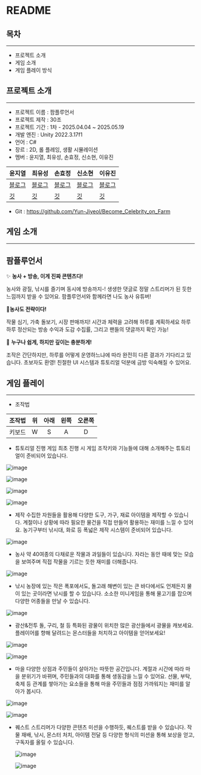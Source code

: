 # README

## 목차

---

- 프로젝트 소개
- 게임 소개
- 게임 플레이 방식

## 프로젝트 소개

---

- 프로젝트 이름 : 팜플루언서
- 프로젝트 제작 : 30조
- 프로젝트 기간 : 1차 - 2025.04.04 ~ 2025.05.19
- 개발 엔진 : Unity 2022.3.17f1
- 언어 : C#
- 장르 :  2D, 롤 플레잉, 생활 시뮬레이션
- 멤버 : 윤지열, 최유성, 손효정, 신소현, 이유진

| 윤지열 | 최유성 | 손효정 | 신소현 | 이유진 |
| --- | --- | --- | --- | --- |
| [블로그](https://velog.io/@yunssi/posts) | [블로그](https://sin-dev200.tistory.com/) | [블로그](https://fociend.tistory.com/) | [블로그](https://velog.io/@slj506/posts) | [블로그](https://velog.io/@yjyj713/posts) |
| [깃](https://github.com/Yun-Jiyeol) | [깃](https://github.com/000SIN) | [깃](https://github.com/hyojeong0509) | [깃](https://github.com/S-SoHyun) | [깃](https://github.com/yjyj713) |
- Git : https://github.com/Yun-Jiyeol/Become_Celebrity_on_Farm

## 게임 소개

---

## 팜플루언서

✨ **농사 + 방송, 이게 진짜 콘텐츠다!**

농사와 광질, 낚시를 즐기며 동시에 방송까지-!
생생한 댓글로 정말 스트리머가 된 듯한 느낌까지 받을 수 있어요.
팜플루언서와 함께라면 나도 농사 유튜버!

🎵**농사도 전략이다!**

작물 심기, 가축 돌보기, 시장 판매까지!
시간과 체력을 고려해 하루를 계획하세요
하루하루 정산되는 방송 수익과 도감 수집률, 그리고 팬들의 댓글까지 확인 가능!


👶 **누구나 쉽게, 하지만 깊이는 충분하게!**

조작은 간단하지만,
하루를 어떻게 운영하느냐에 따라 완전히 다른 결과가 기다리고 있습니다.
초보자도 환영! 친절한 UI 시스템과 튜토리얼 덕분에 금방 익숙해질 수 있어요.



## 게임 플레이 
---

- 조작법

| 조작법 |   위   |  아래  |  왼쪽  | 오른쪽 |
| :----: | :----: | :----: | :----: | :----: |
| 키보드 |   W    |   S    |   A    |   D    |

- 튜토리얼 진행
  게임 최초 진행 시 게임 조작키와 기능들에 대해 소개해주는 튜토리얼이 준비되어 있습니다.

![image](https://files.slack.com/files-pri/T06B9PCLY1E-F08SJ05SZM5/image.png)

![image](https://files.slack.com/files-pri/T06B9PCLY1E-F08TMA4D80G/image.png)

![image](https://files.slack.com/files-pri/T06B9PCLY1E-F08SW2UM39T/image.png)

![image](https://files.slack.com/files-pri/T06B9PCLY1E-F08SP645YE7/image.png)


- 제작
  수집한 자원들을 활용해 다양한 도구, 가구, 재료 아이템을 제작할 수 있습니다.
  계절이나 상황에 따라 필요한 물건을 직접 만들어 활용하는 재미를 느낄 수 있어요.
  농기구부터 낚시대, 화로 등 폭넓은 제작 시스템이 준비되어 있습니다.

![image](https://files.slack.com/files-pri/T06B9PCLY1E-F08SR1P1Y9E/image.png)

- 농사
  약 40여종의 다채로운 작물과 과일들이 있습니다.
  자라는 동안 때에 맞는 모습을 보여주며 직접 작물을 기르는 듯한 재미를 더해줍니다.

![image](https://github.com/user-attachments/assets/25e07c6b-3788-417a-97c3-b7d2009ca20d)

- 낚시
  농장에 있는 작은 폭포에서도, 돌고래 해변이 있는 큰 바다에서도 언제든지 물이 있는 곳이라면 낚시를 할 수 있습니다.
  소소한 미니게임을 통해 물고기를 잡으며 다양한 어종들을 만날 수 있습니다.

![image](https://github.com/user-attachments/assets/61e93b0c-402f-413c-9fb5-a966c74b797d)

- 광산&전투
  돌, 구리, 철 등 특화된 광물이 위치한 많은 광산들에서 광물을 캐보세요.
  플레이어를 향해 달려드는 몬스터들을 처치하고 아이템을 얻어보세요!

![image](https://github.com/user-attachments/assets/c6cff356-bce4-4a11-a461-2271e6f71ffe)

![image](https://github.com/user-attachments/assets/a9c987b1-b687-420c-bd7f-ffd33f7751cb)

- 마을
  다양한 상점과 주민들이 살아가는 따뜻한 공간입니다.
  계절과 시간에 따라 마을 분위기가 바뀌며, 주민들과의 대화를 통해 생동감을 느낄 수 있어요.
  선물, 부탁, 축제 등 관계를 쌓아가는 요소들을 통해 마을 주민들과 점점 가까워지는 재미를 알아가 봅시다.

![image](https://github.com/user-attachments/assets/ed1ed6b9-6bef-463f-bf5d-4272fcf54d43)

![image](https://github.com/user-attachments/assets/b622a066-799c-4c78-bb8d-3f415aabcaf6)

- 퀘스트
  스트리머가 다양한 콘텐츠 미션을 수행하듯, 퀘스트를 받을 수 있습니다.
  작물 재배, 낚시, 몬스터 처치, 아이템 전달 등 다양한 형식의 미션을 통해 보상을 얻고, 구독자를 올릴 수 있습니다.

  ![image](https://github.com/user-attachments/assets/b6a2d6c9-fef8-4469-89b8-4e8534da5966)

  ![image](https://github.com/user-attachments/assets/bfc64ffe-c8ef-467a-8e61-27959820323e)

